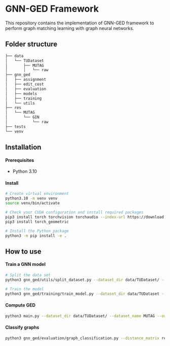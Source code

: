 #  GNN-GED Framework

This repository contains the implementation of GNN-GED framework to perform graph matching learning with graph neural networks.

## Folder structure
```bash
├── data
│   └── TUDataset
│       ├── MUTAG
│       │   └── raw
├── gnn_ged
│   ├── assignment
│   ├── edit_cost
│   ├── evaluation
│   ├── models
│   ├── training
│   └── utils
├── res
│   └── MUTAG
│       └── GIN
│           └── raw
├── tests
└── venv
```

## Installation

#### Prerequisites
 - Python 3.10

#### Install
```bash
# Create virtual environment
python3.10 -m venv venv
source venv/bin/activate

# Check your CUDA configuration and install required packages
pip3 install torch torchvision torchaudio --index-url https://download.pytorch.org/whl/cu124
pip3 install torch_geometric

# Install the Python package
python3 -m pip install -e .
```

## How to use

#### Train a GNN model
```bash
# Split the data set
python3 gnn_ged/utils/split_dataset.py --dataset_dir data/TUDataset/ --dataset_name MUTAG --output_dir res/MUTAG/

# Train the model
python3 gnn_ged/training/train_model.py --dataset_dir data/TUDataset --dataset_name MUTAG --arch gin --indices_dir res/MUTAG --output_dir res/MUTAG/GIN/raw/
```

#### Compute GED
```bash
python3 main.py --dataset_dir data/TUDataset/ --dataset_name MUTAG --output_dir res/MUTAG/GIN/raw/
```

#### Classify graphs
```bash
python3 gnn_ged/evaluation/graph_classification.py --distance_matrix res/MUTAG/GIN/raw/all_distances.npy --indices_dir res/MUTAG/ --dataset_dir data/TUDataset/ --dataset_name MUTAG --output_dir .
```